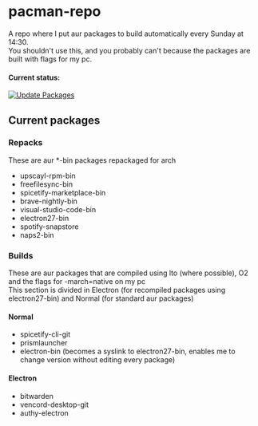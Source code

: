 # pacman-repo
A repo where I put aur packages to build automatically every Sunday at 14:30.  
You shouldn't use this, and you probably can't because the packages are built with flags for my pc.

#### Current status:
[![Update Packages](https://github.com/spacefall/pacman-repo/actions/workflows/main.yaml/badge.svg)](https://github.com/spacefall/pacman-repo/actions/workflows/main.yaml)

## Current packages

### Repacks

These are aur *-bin packages repackaged for arch

- upscayl-rpm-bin
- freefilesync-bin
- spicetify-marketplace-bin
- brave-nightly-bin
- visual-studio-code-bin
- electron27-bin
- spotify-snapstore
- naps2-bin

### Builds

These are aur packages that are compiled using lto (where possible), O2 and the flags for -march=native on my pc  
This section is divided in Electron (for recompiled packages using electron27-bin) and Normal (for standard aur packages)

#### Normal

- spicetify-cli-git
- prismlauncher
- electron-bin (becomes a syslink to electron27-bin, enables me to change version without editing every package)

#### Electron

- bitwarden
- vencord-desktop-git
- authy-electron
